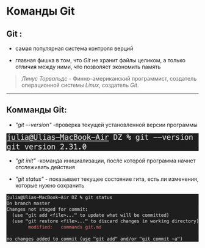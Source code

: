 # Команды Git

## Git : ##
* самая популярная система контроля верций 

* главная фишка в том, что *Git* не хранит файлы целиком, а только отличия между ними, что позволяет экономить память

>  *Линус Торвальдс -*  Финно-американский программист, создатель операционной системы *Linux*, создатель *Git*.
________

## Комманды Git: ##

* *"git --version"* -проверка текущей установленной версии программы

![Img1](git1.png)

* *"git init"* -команда инициализации, после которой программа начнет отслеживать действия

* *"git status"* - показывает текущее состояние гита, есть ли изменения, которые нужно сохранить 

![Img2](git2.png) 